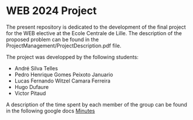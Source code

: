 # WEB 2024 Project

The present repository is dedicated to the development of the final project for the WEB elective at the Ecole Centrale de Lille. The description of the proposed problem can be found in the ProjectManagement/ProjectDescription.pdf file.

The project was developped by the following students:
- André Silva Telles
- Pedro Henrique Gomes Peixoto Januario
- Lucas Fernando Witzel Camara Ferreira
- Hugo Dufaure
- Victor Pitaud

A description of the time spent by each member of the group can be found in the following google docs [Minutes](https://docs.google.com/document/d/1ip8Fn2TrOVNnO6Dm6i7wM7AYpX1K7B0Thc0zg_zZwMU/edit?usp=sharing)

